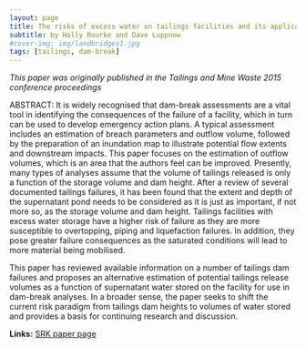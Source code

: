 ```yaml
---
layout: page
title: The risks of excess water on tailings facilities and its application to dam break studies
subtitle: by Holly Rourke and Dave Luppnow
#cover-img: img/landbridges1.jpg
tags: [tailings, dam-break]
---
```


*This paper was originally published in the Tailings and Mine Waste 2015 conference proceedings*

ABSTRACT: It is widely recognised that dam-break assessments are a vital tool in identifying the consequences of the failure of a facility, which in turn can be used to develop emergency action plans. A typical assessment includes an estimation of breach parameters and outflow volume, followed by the preparation of an inundation map to illustrate potential flow extents and downstream impacts. This paper focuses on the estimation of outflow volumes, which is an area that the authors feel can be improved. Presently, many types of analyses assume that the volume of tailings released is only a function of the storage volume and dam height. After a review of several documented tailings failures, it has been found that the extent and depth of the supernatant pond needs to be considered as it is just as important, if not more so, as the storage volume and dam height. Tailings facilities with excess water storage have a higher risk of failure as they are more susceptible to overtopping, piping and liquefaction failures. In addition, they pose greater failure consequences as the saturated conditions will lead to more material being mobilised.

This paper has reviewed available information on a number of tailings dam failures and proposes an alternative estimation of potential tailings release volumes as a function of supernatant water stored on the facility for use in dam-break analyses. In a broader sense, the paper seeks to shift the current risk paradigm from tailings dam heights to volumes of water stored and provides a basis for continuing research and discussion.

**Links:**  [SRK paper page](https://www.srk.com/en/publications/the-risks-of-excess-water-on-tailings-facilities-and-its-application-to-dam-break-studies)